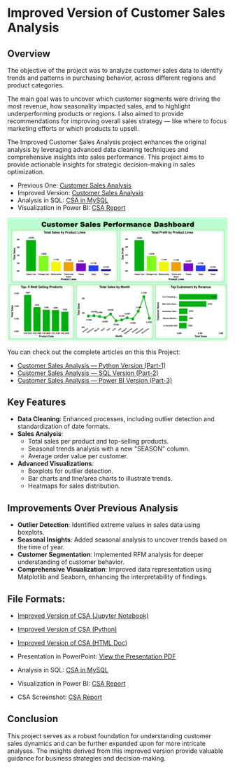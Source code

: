 # Improved Version of Customer Sales Analysis

## Overview
The objective of the project was to analyze customer sales data to identify trends and patterns in purchasing behavior, across different regions and product categories.

The main goal was to uncover which customer segments were driving the most revenue, how seasonality impacted sales, and to highlight underperforming products or regions. I also aimed to provide recommendations for improving overall sales strategy — like where to focus marketing efforts or which products to upsell.

The Improved Customer Sales Analysis project enhances the original analysis by leveraging advanced data cleaning techniques and comprehensive insights into sales performance. This project aims to provide actionable insights for strategic decision-making in sales optimization.

- Previous One: [Customer Sales Analysis](https://github.com/nibeditans/Customer-Sales-Analysis)
- Improved Version: [Customer Sales Analysis](https://github.com/nibeditans/Improved-Version-of-Customer-Sales-Analysis/blob/main/Improved%20Version%20of%20CSA.ipynb)
- Analysis in SQL: [CSA in MySQL](https://github.com/nibeditans/Improved-Version-of-Customer-Sales-Analysis/blob/main/CSA%20in%20MySQL.sql)
- Visualization in Power BI: [CSA Report](https://github.com/nibeditans/Improved-Version-of-Customer-Sales-Analysis/blob/main/CSA%20Report.png)

![CSA Report](https://github.com/nibeditans/Improved-Version-of-Customer-Sales-Analysis/blob/main/CSA%20Report.png)

You can check out the complete articles on this this Project: 

- [Customer Sales Analysis — Python Version (Part-1)](https://nsworldinfo.medium.com/customer-sales-analysis-python-version-part-1-60e5a50be351)
- [Customer Sales Analysis — SQL Version (Part-2)](https://nsworldinfo.medium.com/customer-sales-analysis-sql-version-part-2-648b9a15c184)
- [Customer Sales Analysis — Power BI Version (Part-3)](https://nsworldinfo.medium.com/customer-sales-analysis-power-bi-version-part-3-433c21feb1e7)


## Key Features
- **Data Cleaning**: Enhanced processes, including outlier detection and standardization of date formats.
- **Sales Analysis**:
    - Total sales per product and top-selling products.
    - Seasonal trends analysis with a new "SEASON" column.
    - Average order value per customer.
- **Advanced Visualizations**:
    - Boxplots for outlier detection.
    - Bar charts and line/area charts to illustrate trends.
    - Heatmaps for sales distribution.
 
## Improvements Over Previous Analysis
- **Outlier Detection**: Identified extreme values in sales data using boxplots.
- **Seasonal Insights**: Added seasonal analysis to uncover trends based on the time of year.
- **Customer Segmentation**: Implemented RFM analysis for deeper understanding of customer behavior.
- **Comprehensive Visualization**: Improved data representation using Matplotlib and Seaborn, enhancing the interpretability of findings.

## File Formats:
- [Improved Version of CSA (Jupyter Notebook)](https://github.com/nibeditans/Improved-Version-of-Customer-Sales-Analysis/blob/main/Improved%20Version%20of%20CSA.ipynb)
- [Improved Version of CSA (Python)](https://github.com/nibeditans/Improved-Version-of-Customer-Sales-Analysis/blob/main/Improved%20Version%20of%20CSA.py)
- [Improved Version of CSA (HTML Doc)](https://github.com/nibeditans/Improved-Version-of-Customer-Sales-Analysis/blob/main/Improved%20Version%20of%20CSA.html)

- Presentation in PowerPoint: [View the Presentation PDF](https://github.com/nibeditans/Improved-Version-of-Customer-Sales-Analysis/blob/main/Customer%20Sales%20Performance%20Analysis%20Presentation.pdf)
- Analysis in SQL: [CSA in MySQL](https://github.com/nibeditans/Improved-Version-of-Customer-Sales-Analysis/blob/main/CSA%20in%20MySQL.sql)
- Visualization in Power BI: [CSA Report](https://github.com/nibeditans/Improved-Version-of-Customer-Sales-Analysis/blob/main/Customer%20Sales%20Analysis.pbix)
- CSA Screenshot: [CSA Report](https://github.com/nibeditans/Improved-Version-of-Customer-Sales-Analysis/blob/main/CSA%20Report.png)
## Conclusion
This project serves as a robust foundation for understanding customer sales dynamics and can be further expanded upon for more intricate analyses. The insights derived from this improved version provide valuable guidance for business strategies and decision-making.
